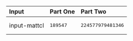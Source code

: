 | Input | Part One | Part Two |
|:---|:---|:---|
|input-mattcl|<pre>189547</pre>|<pre>224577979481346</pre>|